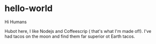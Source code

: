 # hello-world

Hi Humans

Hubot here, I like Nodejs and Coffeescrip ( that's what I'm made of!).
I've had tacos on the moon and find them far superior ot Earth tacos.
